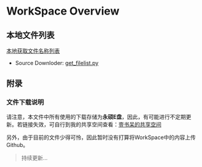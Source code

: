 # WorkSpace Overview



## 本地文件列表

[本地获取文件名称列表](./本地获取文件名称列表.md)

- Source Downloder: [get_filelist.py](http://ys-c.ys168.com/615680058/k635I3K75GVNK2VIgKwu/get_filelist.py)









## 附录

### 文件下载说明

请注意，本文件中所有使用的下载存储为**永硕E盘**，因此，有可能进行不定期更新。若链接失效，可自行到我的共享空间查看：[壹书呆的共享空间](http://abookworm.ys168.com/)

另外，由于目前的文件少得可怜，因此暂时没有打算将WorkSpace中的内容上传Github。



> 持续更新...


